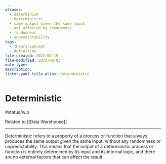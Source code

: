 ```yaml
---
aliases:
  - determinism
  - Deterministic
  - same output given the same input
  - not affected by randomness
  - randomness
  - unpredictability
tags:
  - theory/concept
  - definition
file-created: 2023-03-19
file-modified: 2023-09-03
note-type: 
description: 
linter-yaml-title-alias: Deterministic
---
```


# Deterministic

#status/wip

Related to [[Data Warehouse]]

---

Deterministic refers to a property of a process or function that always produces the same output given the same input, without any randomness or unpredictability. This means that the output of a deterministic process or function is entirely determined by its input and its internal logic, and there are no external factors that can affect the result.
